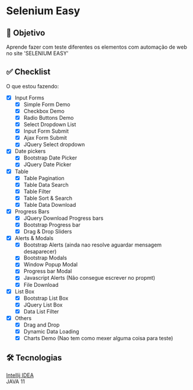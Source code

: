 # Selenium Easy

## 📄 Objetivo
Aprende fazer com teste diferentes os elementos com automação de web no site 'SELENIUM EASY'

## ✅ Checklist
O que estou fazendo:
- [x] Input Forms
  - [x] Simple Form Demo
  - [x] Checkbox Demo
  - [x] Radio Buttons Demo
  - [x] Select Dropdown List
  - [x] Input Form Submit
  - [x] Ajax Form Submit
  - [x] JQuery Select dropdown
- [x] Date pickers
  - [x] Bootstrap Date Picker
  - [x] JQuery Date Picker
- [x] Table
  - [x] Table Pagination
  - [x] Table Data Search
  - [x] Table Filter
  - [x] Table Sort & Search
  - [x] Table Data Download
- [x] Progress Bars
  - [x] JQuery Download Progress bars
  - [x] Bootstrap Progress bar
  - [x] Drag & Drop Sliders
- [x] Alerts & Modals
  - [x] Bootstrap Alerts (ainda nao resolve aguardar mensagem desaparecer)
  - [x] Bootstrap Modals
  - [x] Window Popup Modal
  - [x] Progress bar Modal
  - [x] Javascript Alerts (Não consegue escrever no propmt)
  - [x] File Download
- [x] List Box
  - [x] Bootstrap List Box
  - [x] JQuery List Box
  - [x] Data List Filter
- [x] Others
  - [x] Drag and Drop
  - [x] Dynamic Data Loading
  - [x] Charts Demo (Nao tem como mexer alguma coisa para teste)

## 🛠 Tecnologias
[Intellij IDEA](https://www.jetbrains.com/pt-br/idea/)  
JAVA 11
